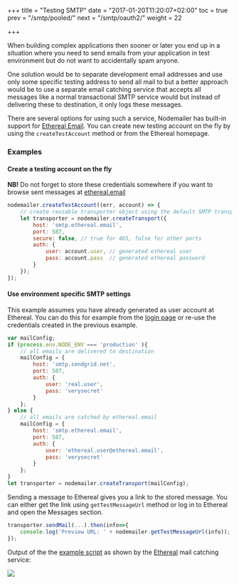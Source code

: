 +++
title = "Testing SMTP"
date = "2017-01-20T11:20:07+02:00"
toc = true
prev = "/smtp/pooled/"
next = "/smtp/oauth2/"
weight = 22

+++

When building complex applications then sooner or later you end up in a situation where you need to send emails from your application in test environment but do not want to accidentally spam anyone.

One solution would be to separate development email addresses and use only some specific testing address to send all mail to but a better approach would be to use a separate email catching service that accepts all messages like a normal transactional SMTP service would but instead of delivering these to destination, it only logs these messages.

There are several options for using such a service, Nodemailer has built-in support for [Ethereal Email](https://ethereal.email). You can create new testing account on the fly by using the `createTestAccount` method or from the Ethereal homepage.

### Examples

#### Create a testing account on the fly

**NB!** Do not forget to store these credentials somewhere if you want to browse sent messages at [ethereal.email](https://ethereal.email)

```javascript
nodemailer.createTestAccount((err, account) => {
    // create reusable transporter object using the default SMTP transport
    let transporter = nodemailer.createTransport({
        host: 'smtp.ethereal.email',
        port: 587,
        secure: false, // true for 465, false for other ports
        auth: {
            user: account.user, // generated ethereal user
            pass: account.pass  // generated ethereal password
        }
    });
});
```

#### Use environment specific SMTP settings

This example assumes you have already generated as user account at Ethereal. You can do this for example from the [login page](https://ethereal.email/login) or re-use the credentials created in the previous example.

```javascript
var mailConfig;
if (process.env.NODE_ENV === 'production' ){
    // all emails are delivered to destination
    mailConfig = {
        host: 'smtp.sendgrid.net',
        port: 587,
        auth: {
            user: 'real.user',
            pass: 'verysecret'
        }
    };
} else {
    // all emails are catched by ethereal.email
    mailConfig = {
        host: 'smtp.ethereal.email',
        port: 587,
        auth: {
            user: 'ethereal.user@ethereal.email',
            pass: 'verysecret'
        }
    };
}
let transporter = nodemailer.createTransport(mailConfig);
```

Sending a message to Ethereal gives you a link to the stored message. You can either get the link using `getTestMessageUrl` method or log in to Ethereal and open the Messages section.

```javascript
transporter.sendMail(...).then(info=>{
    console.log('Preview URL: ' + nodemailer.getTestMessageUrl(info));
});
```

Output of the the [example script](https://github.com/nodemailer/nodemailer/blob/master/examples/full.js) as shown by the [Ethereal](https://ethereal.email/) mail catching service:

![](https://cldup.com/D5Cj_C1Vw3.png)
